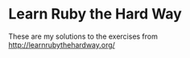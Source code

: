 # Learn Ruby the Hard Way
These are my solutions to the exercises from http://learnrubythehardway.org/ 
